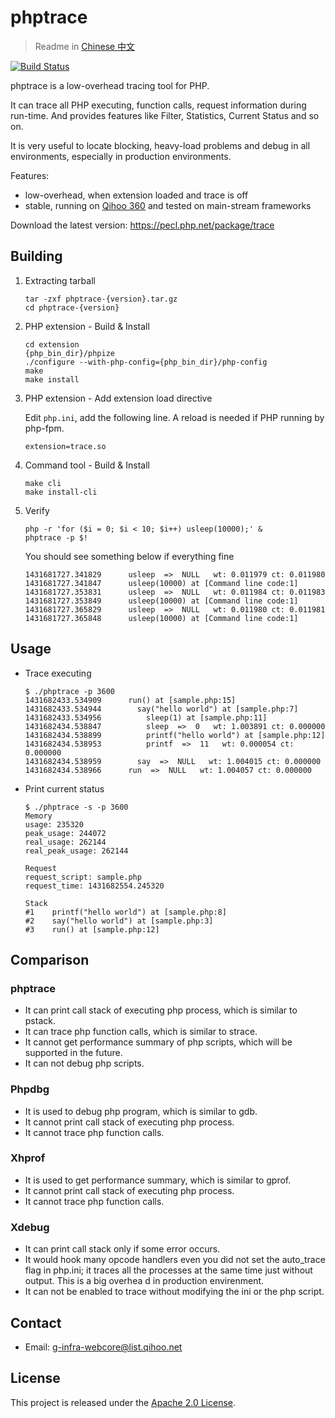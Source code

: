 phptrace
==============================

> Readme in [Chinese 中文](https://github.com/Qihoo360/phptrace/blob/master/README_ZH.md)

[![Build Status](https://travis-ci.org/Qihoo360/phptrace.svg)](https://travis-ci.org/Qihoo360/phptrace)

phptrace is a low-overhead tracing tool for PHP.

It can trace all PHP executing, function calls, request information during
run-time. And provides features like Filter, Statistics, Current Status and so
on.

It is very useful to locate blocking, heavy-load problems and debug in all
environments, especially in production environments.

Features:
* low-overhead, when extension loaded and trace is off
* stable, running on [Qihoo 360](http://www.360safe.com/) and tested on main-stream frameworks

Download the latest version: https://pecl.php.net/package/trace


Building
------------------------------

1. Extracting tarball
    ```
    tar -zxf phptrace-{version}.tar.gz
    cd phptrace-{version}
    ```

2. PHP extension - Build & Install
    ```
    cd extension
    {php_bin_dir}/phpize
    ./configure --with-php-config={php_bin_dir}/php-config
    make
    make install
    ```

3. PHP extension - Add extension load directive

    Edit `php.ini`, add the following line. A reload is needed if PHP running
    by php-fpm.

    ```
    extension=trace.so
    ```

4. Command tool - Build & Install
    ```
    make cli
    make install-cli
    ```

5. Verify
    ```
    php -r 'for ($i = 0; $i < 10; $i++) usleep(10000);' &
    phptrace -p $!
    ```

    You should see something below if everything fine

    ```
    1431681727.341829      usleep  =>  NULL   wt: 0.011979 ct: 0.011980
    1431681727.341847      usleep(10000) at [Command line code:1]
    1431681727.353831      usleep  =>  NULL   wt: 0.011984 ct: 0.011983
    1431681727.353849      usleep(10000) at [Command line code:1]
    1431681727.365829      usleep  =>  NULL   wt: 0.011980 ct: 0.011981
    1431681727.365848      usleep(10000) at [Command line code:1]
    ```


Usage
------------------------------

* Trace executing

    ```
    $ ./phptrace -p 3600
    1431682433.534909      run() at [sample.php:15]
    1431682433.534944        say("hello world") at [sample.php:7]
    1431682433.534956          sleep(1) at [sample.php:11]
    1431682434.538847          sleep  =>  0   wt: 1.003891 ct: 0.000000
    1431682434.538899          printf("hello world") at [sample.php:12]
    1431682434.538953          printf  =>  11   wt: 0.000054 ct: 0.000000
    1431682434.538959        say  =>  NULL   wt: 1.004015 ct: 0.000000
    1431682434.538966      run  =>  NULL   wt: 1.004057 ct: 0.000000
    ```

* Print current status

    ```
    $ ./phptrace -s -p 3600
    Memory
    usage: 235320
    peak_usage: 244072
    real_usage: 262144
    real_peak_usage: 262144

    Request
    request_script: sample.php
    request_time: 1431682554.245320

    Stack
    #1    printf("hello world") at [sample.php:8]
    #2    say("hello world") at [sample.php:3]
    #3    run() at [sample.php:12]
    ```


Comparison
------------------------------

### phptrace
* It can print call stack of executing php process, which is similar to pstack.
* It can trace php function calls, which is similar to strace.
* It cannot get performance summary of php scripts, which will be supported in the future.
* It can not debug php scripts.

### Phpdbg
* It is used to debug php program, which is similar to gdb.
* It cannot print call stack of executing php process.
* It cannot trace php function calls.

### Xhprof
* It is used to get performance summary, which is similar to gprof.
* It cannot print call stack of executing php process.
* It cannot trace php function calls.

### Xdebug
* It can print call stack only if some error occurs.
* It would hook many opcode handlers even you did not set the auto_trace flag in php.ini; it traces all the processes at the same time just without output. This is a big overhea
d in production envirenment.
* It can not be enabled to trace without modifying the ini or the php script.


Contact
------------------------------

* Email: g-infra-webcore@list.qihoo.net


License
------------------------------

This project is released under the [Apache 2.0 License](https://raw.githubusercontent.com/Qihoo360/phptrace/master/LICENSE).
